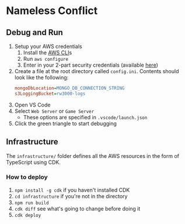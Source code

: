 # Nameless Conflict

## Debug and Run

1. Setup your AWS credentials
   1. Install the [AWS CLI](https://docs.aws.amazon.com/cli/latest/userguide/install-cliv2-windows.html)s
   1. Run `aws configure`
   1. Enter in your 2-part security credentials (available [here](https://console.aws.amazon.com/iam/home#/security_credentials))
1. Create a file at the root directory called `config.ini`. Contents should look like the following:
    ```ini
    mongoDbLocation=MONGO_DB_CONNECTION_STRING
    s3LoggingBucket=rw3000-logs
    ```
1. Open VS Code
1. Select `Web Server` or `Game Server`
   * These options are specified in `.vscode/launch.json`
1. Click the green triangle to start debugging

## Infrastructure

The `infrastructure/` folder defines all the AWS resources in the form of TypeScript using CDK.

### How to deploy

1. `npm install -g cdk`   if you haven't installed CDK
1. `cd infrastructure`    if you're not in the directory
1. `npm run build`
1. `cdk diff`             see what's going to change before doing it
1. `cdk deploy`
